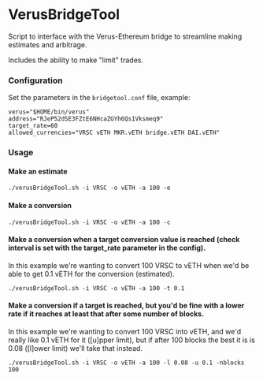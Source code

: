 # VerusBridgeTool

Script to interface with the Verus-Ethereum bridge to streamline making estimates and arbitrage. 

Includes the ability to make "limit" trades.

### Configuration

Set the parameters in the `bridgetool.conf` file, example:

```
verus="$HOME/bin/verus"
address="RJeP52dSE3FZtE6NHcaZGYh6Qs1Vksmeq9"
target_rate=60
allowed_currencies="VRSC vETH MKR.vETH bridge.vETH DAI.vETH"
```

### Usage

#### Make an estimate

`./verusBridgeTool.sh -i VRSC -o vETH -a 100 -e`

#### Make a conversion

`./verusBridgeTool.sh -i VRSC -o vETH -a 100 -c`

#### Make a conversion when a target conversion value is reached (check interval is set with the target_rate parameter in the config).

In this example we're wanting to convert 100 VRSC to vETH when we'd be able to get 0.1 vETH for the conversion (estimated).

`./verusBridgeTool.sh -i VRSC -o vETH -a 100 -t 0.1`

#### Make a conversion if a target is reached, but you'd be fine with a lower rate if it reaches at least that after some number of blocks.

In this example we're wanting to convert 100 VRSC into vETH, and we'd really like 0.1 vETH for it ([u]pper limit), but if after 100 blocks the best it is is 0.08 ([l]ower limit) we'll take that instead. 

`./verusBridgeTool.sh -i VRSC -o vETH -a 100 -l 0.08 -u 0.1 -nblocks 100`


